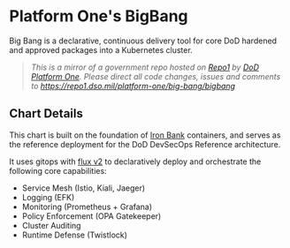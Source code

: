 # Platform One's BigBang

Big Bang is a declarative, continuous delivery tool for core DoD hardened and approved packages into a Kubernetes cluster.

> _This is a mirror of a government repo hosted on [Repo1](https://repo1.dso.mil/) by [DoD Platform One](http://p1.dso.mil/).  Please direct all code changes, issues and comments to https://repo1.dso.mil/platform-one/big-bang/bigbang_

## Chart Details

This chart is built on the foundation of [Iron Bank](https://ironbank.dso.mil/) containers, and serves as the reference deployment for the DoD DevSecOps Reference architecture.

It uses gitops with [flux v2](https://fluxcd.io/docs/) to declaratively deploy and orchestrate the following core capabilities:

* Service Mesh (Istio, Kiali, Jaeger)
* Logging (EFK)
* Monitoring (Prometheus + Grafana)
* Policy Enforcement (OPA Gatekeeper)
* Cluster Auditing
* Runtime Defense (Twistlock)
